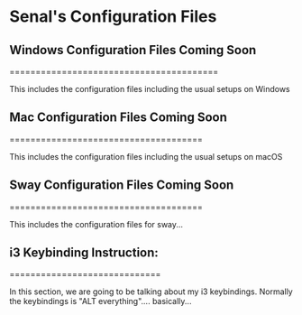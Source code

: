# Senal's Configuration Files



## Windows Configuration Files Coming Soon
========================================

This includes the configuration files including the usual setups on Windows


## Mac Configuration Files Coming Soon
=====================================

This includes the configuration files including the usual setups on macOS



## Sway Configuration Files Coming Soon
=====================================

This includes the configuration files for sway...





## i3 Keybinding Instruction: 
=============================

In this section, we are going to be talking about my i3 keybindings.
Normally the keybindings is "ALT everything".... basically...



